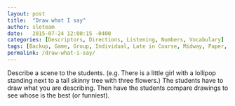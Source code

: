 ```yaml
---
layout: post
title:  "Draw what I say"
author: sleteam
date:   2015-07-24 12:00:15 -0400
categories: [Descriptors, Directions, Listening, Numbers, Vocabulary]
tags: [Backup, Game, Group, Individual, Late in Course, Midway, Paper, Quick, Review]
permalink: /draw-what-i-say/
---
```

Describe a scene to the students. (e.g. There is a little girl with a lollipop standing next to a tall skinny tree with three flowers.) The students have to draw what you are describing. Then have the students compare drawings to see whose is the best (or funniest).
